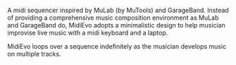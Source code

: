 A midi sequencer inspired by MuLab (by MuTools) and GarageBand. 
Instead of providing a comprehensive music composition environment
as MuLab and GarageBand do, MidiEvo adopts a minimalistic design to
help musician improvise live music with a midi keyboard and a laptop.

MidiEvo loops over a sequence indefinitely as the musician develops
music on multiple tracks.